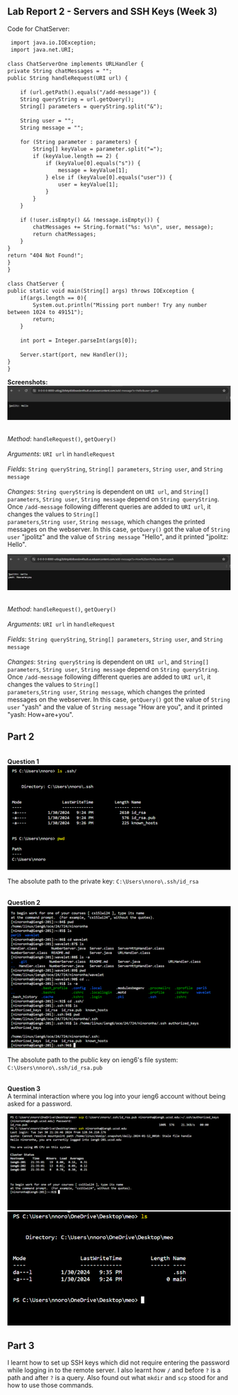 __Lab Report 2 - Servers and SSH Keys (Week 3)__
-------------


Code for ChatServer:

     import java.io.IOException;
     import java.net.URI;

    class ChatServerOne implements URLHandler {
    private String chatMessages = "";
    public String handleRequest(URI url) {
             
        if (url.getPath().equals("/add-message")) {
        String queryString = url.getQuery();
        String[] parameters = queryString.split("&");

        String user = "";
        String message = "";

        for (String parameter : parameters) {
            String[] keyValue = parameter.split("=");
            if (keyValue.length == 2) {
                if (keyValue[0].equals("s")) {
                    message = keyValue[1];
                } else if (keyValue[0].equals("user")) {
                    user = keyValue[1];
                }
            }
        }

        if (!user.isEmpty() && !message.isEmpty()) {
            chatMessages += String.format("%s: %s\n", user, message);
            return chatMessages;
        }
    }
    return "404 Not Found!";
    }
    }

    class ChatServer {
    public static void main(String[] args) throws IOException {
        if(args.length == 0){
            System.out.println("Missing port number! Try any number between 1024 to 49151");
            return;
        }

        int port = Integer.parseInt(args[0]);

        Server.start(port, new Handler());
    }
    }

__Screenshots:__
![Image](lb2.png)

<br>_Method_: `handleRequest()`, `getQuery()`<br>
<br> _Arguments_: `URI url` in `handleRequest` <br>
<br> _Fields_: `String queryString`, `String[] parameters`, `String user`, and `String message`<br>
<br> _Changes_: `String queryString` is dependent on `URI url`, and `String[] parameters`, `String user`, `String message` depend on `String queryString`. Once `/add-message` following different queries are added to `URI url`, it changes the values to `String[]`
<br>`parameters`,`String user`, `String message`, which changes the printed messages on the webserver. In this case, `getQuery()` got the value of `String user` "jpolitz" and the value of `String message` "Hello", and it printed "jpolitz: Hello".

![Image](lb21.png)

<br>_Method_: `handleRequest()`, `getQuery()`<br>
<br> _Arguments_: `URI url` in `handleRequest` <br>
<br> _Fields_: `String queryString`, `String[] parameters`, `String user`, and `String message`<br>
<br> _Changes_: `String queryString` is dependent on `URI url`, and `String[] parameters`, `String user`, `String message` depend on `String queryString`. Once `/add-message` following different queries are added to `URI url`, it changes the values to `String[]`
<br>`parameters`,`String user`, `String message`, which changes the printed messages on the webserver. In this case, `getQuery()` got the value of `String user` "yash" and the value of `String message` "How are you", and it printed "yash: How+are+you".

Part 2
---
<br> __Question 1__ <br>
![Image](savedlife.png)

The absolute path to the private key: `C:\Users\nnoro\.ssh/id_rsa`

<br> __Question 2__ <br>
![Image](named.png)

The absolute path to the public key on ieng6's file system: `C:\Users\nnoro\.ssh/id_rsa.pub`

<br> __Question 3__ <br>
A terminal interaction where you log into your ieng6 account without being asked for a password.

![Image](unnamed.png)
![Image](unnamedd.png)

Part 3
--
I learnt how to set up SSH keys which did not require entering the password while logging in to the remote server. I also learnt how `/` and before `?` is a path and after `?` is a query. Also found out what `mkdir` and `scp` stood for and how to use those commands.

